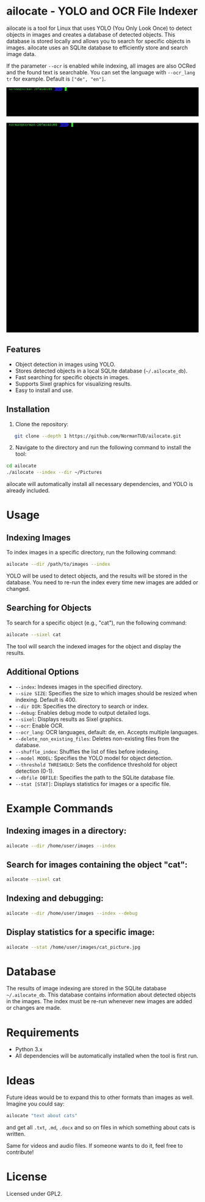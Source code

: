 # ailocate - YOLO and OCR File Indexer

ailocate is a tool for Linux that uses YOLO (You Only Look Once) to detect objects in images and creates a database of detected objects. This database is stored locally and allows you to search for specific objects in images. ailocate uses an SQLite database to efficiently store and search image data.

If the parameter `--ocr` is enabled while indexing, all images are also OCRed and the found text is searchable. You can set the language with `--ocr_lang tr` for example. Default is `["de", "en"]`.

<p align="center">
<img src="https://raw.githubusercontent.com/NormanTUD/ailocate/refs/heads/main/images/index.gif" alt="Indexing" width="600"/>
</p>

<p align="center">
<img src="https://raw.githubusercontent.com/NormanTUD/ailocate/refs/heads/main/images/search.gif" alt="Indexing" width="600"/>
</p>

## Features

- Object detection in images using YOLO.
- Stores detected objects in a local SQLite database (`~/.ailocate_db`).
- Fast searching for specific objects in images.
- Supports Sixel graphics for visualizing results.
- Easy to install and use.

## Installation

1. Clone the repository:

```bash
   git clone --depth 1 https://github.com/NormanTUD/ailocate.git
```

2. Navigate to the directory and run the following command to install the tool:

```bash
cd ailocate
./ailocate --index --dir ~/Pictures
```

ailocate will automatically install all necessary dependencies, and YOLO is already included.

# Usage

## Indexing Images

To index images in a specific directory, run the following command:

```bash
ailocate --dir /path/to/images --index
```

YOLO will be used to detect objects, and the results will be stored in the database. You need to re-run the index every time new images are added or changed.

## Searching for Objects

To search for a specific object (e.g., "cat"), run the following command:

```bash
ailocate --sixel cat
```

The tool will search the indexed images for the object and display the results.

## Additional Options

- `--index`: Indexes images in the specified directory.
- `--size SIZE`: Specifies the size to which images should be resized when indexing. Default is 400.
- `--dir DIR`: Specifies the directory to search or index.
- `--debug`: Enables debug mode to output detailed logs.
- `--sixel`: Displays results as Sixel graphics.
- `--ocr`: Enable OCR.
- `--ocr_lang`: OCR languages, default: de, en. Accepts multiple languages.
- `--delete_non_existing_files`: Deletes non-existing files from the database.
- `--shuffle_index`: Shuffles the list of files before indexing.
- `--model MODEL`: Specifies the YOLO model for object detection.
- `--threshold THRESHOLD`: Sets the confidence threshold for object detection (0-1).
- `--dbfile DBFILE`: Specifies the path to the SQLite database file.
- `--stat [STAT]`: Displays statistics for images or a specific file.

# Example Commands

## Indexing images in a directory:

```bash
ailocate --dir /home/user/images --index
```

## Search for images containing the object "cat":

```bash
ailocate --sixel cat
```

## Indexing and debugging:

```bash
ailocate --dir /home/user/images --index --debug
```

## Display statistics for a specific image:

```bash
ailocate --stat /home/user/images/cat_picture.jpg
```

# Database

The results of image indexing are stored in the SQLite database `~/.ailocate_db`. This database contains information about detected
objects in the images. The index must be re-run whenever new images are added or changes are made.

# Requirements

- Python 3.x
- All dependencies will be automatically installed when the tool is first run.


# Ideas

Future ideas would be to expand this to other formats than images as well. Imagine you could say:

```bash
ailocate "text about cats"
```

and get all `.txt`, `.md`, `.docx` and so on files in which something about cats is written.

Same for videos and audio files. If someone wants to do it, feel free to contribute!

# License

Licensed under GPL2.
